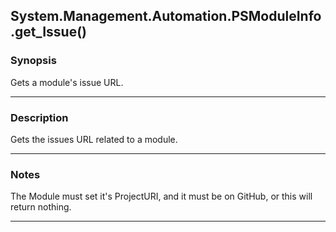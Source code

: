 System.Management.Automation.PSModuleInfo.get_Issue()
-----------------------------------------------------

### Synopsis
Gets a module's issue URL.

---

### Description

Gets the issues URL related to a module.

---

### Notes
The Module must set it's ProjectURI, and it must be on GitHub, or this will return nothing.

---
